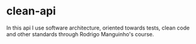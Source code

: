 # clean-api
In this api I use software architecture, oriented towards tests, clean code and other standards through Rodrigo Manguinho's course.
